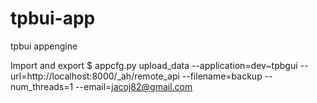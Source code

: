 tpbui-app
=========

tpbui appengine

Import and export
$ appcfg.py upload_data --application=dev~tpbgui --url=http://localhost:8000/_ah/remote_api --filename=backup --num_threads=1 --email=jacoj82@gmail.com
